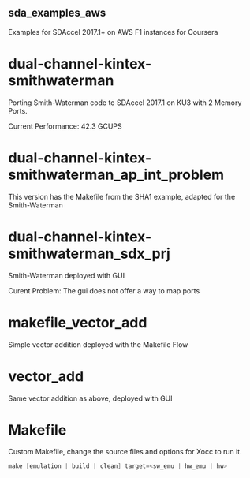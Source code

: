 ## sda_examples_aws
Examples for SDAccel 2017.1+ on AWS F1 instances for Coursera

# dual-channel-kintex-smithwaterman
Porting Smith-Waterman code to SDAccel 2017.1 on KU3 with 2 Memory Ports.

Current Performance: 42.3 GCUPS


# dual-channel-kintex-smithwaterman_ap_int_problem
This version  has the Makefile from the SHA1 example, adapted for the Smith-Waterman


# dual-channel-kintex-smithwaterman_sdx_prj
Smith-Waterman deployed with GUI

Curent Problem: The gui does not offer a way to map ports

# makefile_vector_add
Simple vector addition deployed with the Makefile Flow

# vector_add
Same vector addition as above, deployed with GUI

# Makefile
Custom Makefile, change the source files and options for Xocc to run it.

```C
make [emulation | build | clean] target=<sw_emu | hw_emu | hw>
 
```

